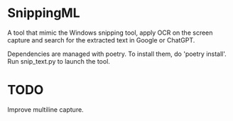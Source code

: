 # SnippingML
A tool that mimic the Windows snipping tool, apply OCR on the screen capture and search for the extracted text in Google or ChatGPT.

Dependencies are managed with poetry.
To install them, do 'poetry install'.
Run snip_text.py to launch the tool.

# TODO
Improve multiline capture.
